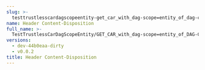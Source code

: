 ```yaml
---
slug: >-
  testtrustlesscardagscopeentity-get_car_with_dag-scope=entity_of_dag-cbor_with_links_(accept_header)-header_content-disposition
name: Header Content-Disposition
full_name: >-
  TestTrustlessCarDagScopeEntity/GET_CAR_with_dag-scope=entity_of_DAG-CBOR_with_Links_(Accept_Header)/Header_Content-Disposition
versions:
  - dev-44b0eaa-dirty
  - v0.0.2
title: Header Content-Disposition
---
```


